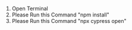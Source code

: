 1. Open Terminal
2. Please Run this Command "npm install"
3. Please Run this Command "npx cypress open"

